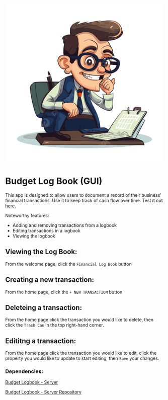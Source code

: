 ![alt text](./src/assets/accountant.png)

# Budget Log Book (GUI)

This app is designed to allow users to document a record of their business' financial transactions. Use it to keep track of cash flow over time. Test it out [here](https://budget-logbook-gui.netlify.app).

Noteworthy features:

- Adding and removing transactions from a logbook
- Editing transactions in a logbook
- Viewing the logbook

## Viewing the Log Book:
From the welcome page, click the `Financial Log Book` button

## Creating a new transaction:
From the home page, click the `+ NEW TRANSACTION` button

## Deleteing a transaction:
From the home page click the transaction you would like to delete, then click the `Trash Can` in the top right-hand corner.

## Edititng a transaction:
From the home page click the transaction you would like to edit, click the property you would like to update to start editing, then `Save` your changes.

### Dependencies:
[Budget Logbook - Server](https://budget-logbook-gui.netlify.app)

[Budget Logbook - Server Repository](https://github.com/eivor9/budget-logbook-server)